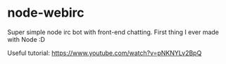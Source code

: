 node-webirc
===========

Super simple node irc bot with front-end chatting. First thing I ever made with Node :D

Useful tutorial: https://www.youtube.com/watch?v=pNKNYLv2BpQ
